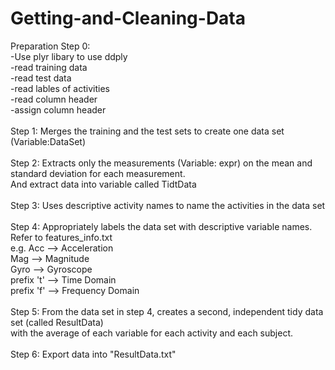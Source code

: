 Getting-and-Cleaning-Data
=========================

Preparation Step 0: <BR>
-Use plyr libary to use ddply <BR>
-read training data<BR>
-read test data<BR>
-read lables of activities<BR>
-read column header<BR>
-assign column header<BR>
<BR>
Step 1: Merges the training and the test sets to create one data set (Variable:DataSet)<BR>
<BR>
Step 2: Extracts only the measurements (Variable: expr) on the mean and standard deviation for each measurement.<BR>
And extract data into variable called TidtData<BR>
<BR>
Step 3: Uses descriptive activity names to name the activities in the data set<BR>
<BR>
Step 4: Appropriately labels the data set with descriptive variable names. <BR>
        Refer to features_info.txt<BR>
        e.g.  Acc --> Acceleration<BR>
              Mag --> Magnitude<BR>
              Gyro -->  Gyroscope<BR>
              prefix 't' --> Time Domain<BR>
              prefix 'f' --> Frequency Domain<BR>
<BR>
Step 5: From the data set in step 4, creates a second, independent tidy data set (called ResultData)<BR>
with the average of each variable for each activity and each subject.<BR>
<BR>
Step 6: Export data into "ResultData.txt" <BR>
<BR>
